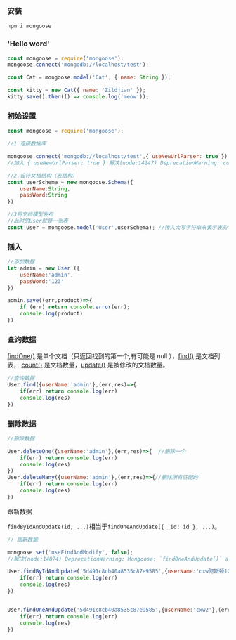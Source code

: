 ### 安装

```shell
npm i mongoose
```

### 'Hello word'

```js
const mongoose = require('mongoose');
mongoose.connect('mongodb://localhost/test');

const Cat = mongoose.model('Cat', { name: String });

const kitty = new Cat({ name: 'Zildjian' });
kitty.save().then(() => console.log('meow'));
```

### 初始设置

```js
const mongoose = require('mongoose');

//1.连接数据库

mongoose.connect('mongodb://localhost/test',{ useNewUrlParser: true });
//加入 { useNewUrlParser: true } 解决(node:14147) DeprecationWarning: current URL string parser is deprecated, and will be removed in a future version. To use the new parser, pass option { useNewUrlParser: true } to MongoClient.connect.

//2.设计文档结构（表结构）
const userSchema = new mongoose.Schema({
    userName:String,
    passWord:String
})

//3将文档模型发布
//此时的User就是一张表
const User = mongoose.model('User',userSchema); //传入大写字符串来表示表的名称，他会自动给转换成小写带s  这里：users


```

### 插入

```js
//添加数据
let admin = new User ({
    userName:'admin',
    passWord:'123'
})

admin.save((err,product)=>{
    if (err) return console.error(err);
    console.log(product)
})
```

### 查询数据

 [findOne()](http://www.mongoosejs.net/docs/api.html#model_Model.findOne) 是单个文档（只返回找到的第一个,有可能是 null ），[find()](http://www.mongoosejs.net/docs/api.html#model_Model.find) 是文档列表， [count()](http://www.mongoosejs.net/docs/api.html#model_Model.count) 是文档数量，[update()](http://www.mongoosejs.net/docs/api.html#model_Model.update) 是被修改的文档数量。

```js
//查询数据
User.find({userName:'admin'},(err,res)=>{
    if(err) return console.log(err)
    console.log(res)
})
```

### 删除数据

```js
//删除数据

User.deleteOne({userName:'admin'},(err,res)=>{  //删除一个
    if(err) return console.log(err)
    console.log(res)
})
User.deleteMany({userName:'admin'},(err,res)=>{//删除所有匹配的
    if(err) return console.log(err)
    console.log(res)
})
```

跟新数据

`findByIdAndUpdate(id, ...)`相当于`findOneAndUpdate({ _id: id }, ...)`。

```js
// 跟新数据

mongoose.set('useFindAndModify', false);
//解决(node:14074) DeprecationWarning: Mongoose: `findOneAndUpdate()` and `findOneAndDelete()` without the `useFindAndModify` option set to false are deprecated. See: https://mongoosejs.com/docs/deprecations.html#-findandmodify-

User.findByIdAndUpdate('5d491c8cb40a8535c87e9585',{userName:'cxw阿斯顿1211'},(err,res)=>{
    if(err) return console.log(err)
    console.log(res)
})


User.findOneAndUpdate('5d491c8cb40a8535c87e9585',{userName:'cxw2'},(err,res)=>{
    if(err) return console.log(err)
    console.log(res)
})
```

